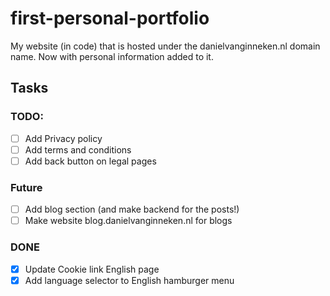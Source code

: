 # first-personal-portfolio

My website (in code) that is hosted under the danielvanginneken.nl domain name.
Now with personal information added to it.

## Tasks

### TODO:

- [ ] Add Privacy policy
- [ ] Add terms and conditions
- [ ] Add back button on legal pages

### Future

- [ ] Add blog section (and make backend for the posts!)
- [ ] Make website blog.danielvanginneken.nl for blogs

### DONE

- [x] Update Cookie link English page
- [x] Add language selector to English hamburger menu
